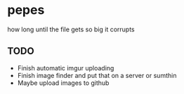 # pepes
how long until the file gets so big it corrupts 

## TODO
- Finish automatic imgur uploading
- Finish image finder and put that on a server or sumthin
- Maybe upload images to github
